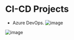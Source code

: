 # CI-CD Projects

- Azure DevOps.
![image](https://github.com/OMaciasd/CI-CD/assets/79873527/37dd51ad-5acb-4c59-8526-3976f1d6d1c5)

![image](https://github.com/OMaciasd/CI-CD/assets/79873527/7b8baa81-0462-49ca-aea5-d57a0e029527)
  
